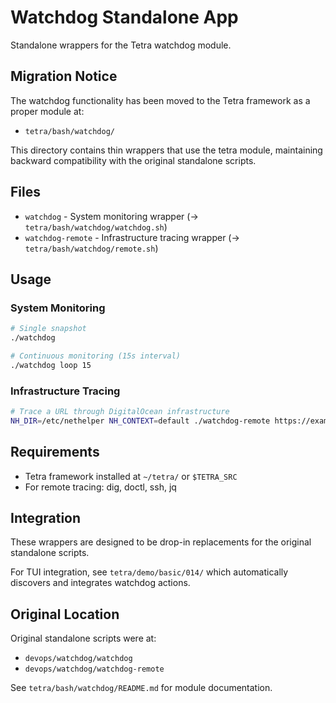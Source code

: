 # Watchdog Standalone App

Standalone wrappers for the Tetra watchdog module.

## Migration Notice

The watchdog functionality has been moved to the Tetra framework as a proper module at:
- `tetra/bash/watchdog/`

This directory contains thin wrappers that use the tetra module, maintaining backward compatibility with the original standalone scripts.

## Files

- `watchdog` - System monitoring wrapper (→ `tetra/bash/watchdog/watchdog.sh`)
- `watchdog-remote` - Infrastructure tracing wrapper (→ `tetra/bash/watchdog/remote.sh`)

## Usage

### System Monitoring

```bash
# Single snapshot
./watchdog

# Continuous monitoring (15s interval)
./watchdog loop 15
```

### Infrastructure Tracing

```bash
# Trace a URL through DigitalOcean infrastructure
NH_DIR=/etc/nethelper NH_CONTEXT=default ./watchdog-remote https://example.com /api/
```

## Requirements

- Tetra framework installed at `~/tetra/` or `$TETRA_SRC`
- For remote tracing: dig, doctl, ssh, jq

## Integration

These wrappers are designed to be drop-in replacements for the original standalone scripts.

For TUI integration, see `tetra/demo/basic/014/` which automatically discovers and integrates watchdog actions.

## Original Location

Original standalone scripts were at:
- `devops/watchdog/watchdog`
- `devops/watchdog/watchdog-remote`

See `tetra/bash/watchdog/README.md` for module documentation.
